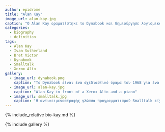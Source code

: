 ```yaml
---
author: epidrome
title: "Alan Kay"
image_url: alan-kay.jpg
caption: "O Alan Kay οραματίστηκε το Dynabook και δημιούργησε λογισμικό που διευκολύνει τα παιδιά να μάθουν να σκέφτονται μαζί με τους υπολογιστές"
categories:
  - biography
  - definition
tags:
  - Alan Kay
  - Ivan Sutherland
  - Bret Victor
  - Dynabook
  - Smalltalk
  - Xerox Alto
gallery:
  - image_url: dynabook.png
    caption: "Το Dynabook είναι ένα σχεδιαστικό όραμα του 1968 για ένα φορητό υπολογιστή τύπου τάμπλετ από τον Alan Kay που απευθύνεται σε παιδιά και μπορεί να προγραμματιστεί με στόχο την προσωπική έκφραση και την επεξεργασία της πληροφορίας"
  - image_url: alan-kay.jpg
    caption: "Alan Kay in front of a Xerox Alto and a piano"
  - image_url: smalltalk.jpg
    caption: 'Η αντικειμενοστραφής γλώσσα προγραμματισμού Smalltalk είχε έμφαση σε οντότητες υψηλού επιπέδου και στην διάδραση με τον χρήστη και έτσι διευκόλυνε την κατασκευή και τις δοκιμές του λογισμικού που τελικά οδήγησε στους πρώτους επιτυχημένους εμπορικά επιτραπέζιους υπολογιστές'
---
```


{% include_relative bio-kay.md %}

{% include gallery %}
